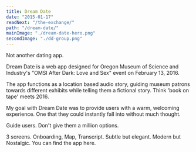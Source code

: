 ```yaml
---
title: Dream Date
date: "2015-01-17"
readNext: "/the-exchange/"
path: "/dream-date/"
mainImage: "./dream-date-hero.png"
secondImage: "./dd-group.png"
---
```


Not another dating app.

Dream Date is a web app designed for Oregon Museum of Science and Industry's "OMSI After Dark: Love and Sex" event on February 13, 2016.

The app functions as a location based audio story, guiding museum patrons towards different exhibits while telling them a fictional story. Think 'book on tape' meets 2016.

My goal with Dream Date was to provide users with a warm, welcoming experience. One that they could instantly fall into without much thought.

Guide users. Don't give them a million options.

3 screens. Onboarding, Map, Transcript. Subtle but elegant. Modern but Nostalgic. You can find the app here.